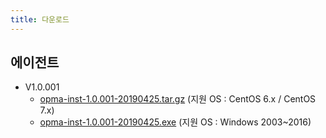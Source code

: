 ```yaml
---
title: 다운로드
---
```


## 에이전트

- V1.0.001
  - [opma-inst-1.0.001-20190425.tar.gz](opma-inst-1.0.001-20190425.tar.gz) (지원 OS : CentOS 6.x / CentOS 7.x)
  - [opma-inst-1.0.001-20190425.exe](opma-inst-1.0.001-20190425.exe) (지원 OS : Windows 2003~2016)
